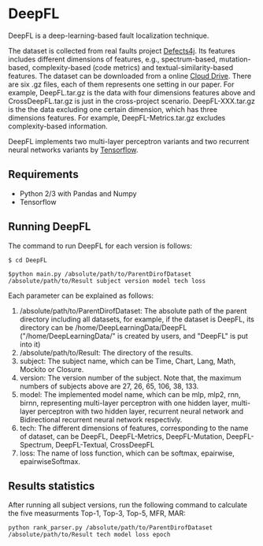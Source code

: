 # DeepFL
DeepFL is a deep-learning-based fault localization technique. 

The dataset is collected from real faults project [Defects4j](https://github.com/rjust/defects4j). Its features includes different dimensions of features, e.g., spectrum-based, mutation-based, complexity-based (code metrics) and textual-similarity-based features. The dataset can be downloaded from a online [Cloud Drive](https://mega.nz/#F!ffxXBISD!UQjggpnjw8oWrjSc0D7PdA). There are six .gz files, each of them represents one setting in our paper. For example, DeepFL.tar.gz is the data with four dimensions features above and CrossDeepFL.tar.gz is just in the cross-project scenario. DeepFL-XXX.tar.gz is the the data excluding one certain dimension, which has three dimensions features. For example, DeepFL-Metrics.tar.gz excludes complexity-based information. 

DeepFL implements two multi-layer perceptron variants and two recurrent neural networks variants by [Tensorflow](https://www.tensorflow.org/).
## Requirements ##
- Python 2/3 with Pandas and Numpy
- Tensorflow
## Running DeepFL ##
The command to run DeepFL for each version is follows:

```
$ cd DeepFL
```

```
$python main.py /absolute/path/to/ParentDirofDataset /absolute/path/to/Result subject version model tech loss
```
Each parameter can be explained as follows:
1. /absolute/path/to/ParentDirofDataset: The absolute path of the parent directory including all datasets, for example, if the dataset is DeepFL, its directory can be /home/DeepLearningData/DeepFL ("/home/DeepLearningData/" is created by users, and "DeepFL" is put
into it)
2. /absolute/path/to/Result: The directory of the results. 
3. subject: The subject name, which can be Time, Chart, Lang, Math, Mockito or Closure.
4. version: The version number of the subject. Note that, the maximum numbers of subjects above are 27, 26, 65, 106, 38, 133.
5. model: The implemented model name, which can be mlp, mlp2, rnn, birnn, representing multi-layer perceptron with one hidden layer,
multi-layer perceptron with two hidden layer, recurrent neural network and Bidirectional recurrent neural network respectivly.
6. tech: The different dimensions of features, corresponding to the name of dataset, can be DeepFL, DeepFL-Metrics, DeepFL-Mutation,
DeepFL-Spectrum, DeepFL-Textual, CrossDeepFL
7. loss: The name of loss function, which can be softmax, epairwise, epairwiseSoftmax.

## Results statistics ##
After running all subject versions, run the following command to calculate the five measurments Top-1, Top-3, Top-5, MFR, MAR:

```
python rank_parser.py /absolute/path/to/ParentDirofDataset /absolute/path/to/Result tech model loss epoch
```




